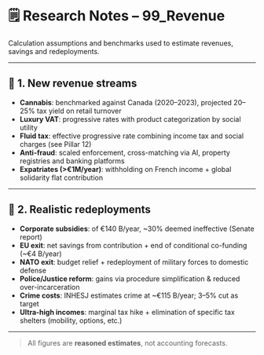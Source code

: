 # 🗒️ Research Notes – 99_Revenue

Calculation assumptions and benchmarks used to estimate revenues, savings and redeployments.

---

## 💸 1. New revenue streams

- **Cannabis**: benchmarked against Canada (2020–2023), projected 20–25% tax yield on retail turnover  
- **Luxury VAT**: progressive rates with product categorization by social utility  
- **Fluid tax**: effective progressive rate combining income tax and social charges (see Pillar 12)  
- **Anti-fraud**: scaled enforcement, cross-matching via AI, property registries and banking platforms  
- **Expatriates (>€1M/year)**: withholding on French income + global solidarity flat contribution

---

## 🔁 2. Realistic redeployments

- **Corporate subsidies**: of €140 B/year, ~30% deemed ineffective (Senate report)  
- **EU exit**: net savings from contribution + end of conditional co-funding (~€4 B/year)  
- **NATO exit**: budget relief + redeployment of military forces to domestic defense  
- **Police/Justice reform**: gains via procedure simplification & reduced over-incarceration  
- **Crime costs**: INHESJ estimates crime at ~€115 B/year; 3–5% cut as target  
- **Ultra-high incomes**: marginal tax hike + elimination of specific tax shelters (mobility, options, etc.)

---

> All figures are **reasoned estimates**, not accounting forecasts.
